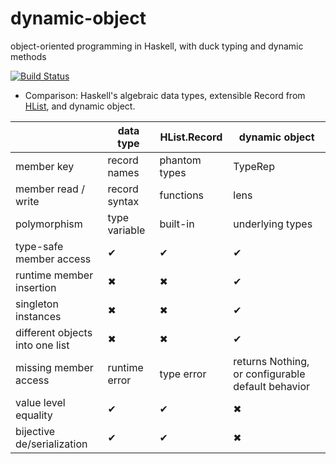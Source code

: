 dynamic-object
==============

object-oriented programming in Haskell, with duck typing and dynamic methods


[![Build Status](https://travis-ci.org/nushio3/dynamic-object.png?branch=master)](https://travis-ci.org/nushio3/dynamic-object)


- Comparison: Haskell's algebraic data types, extensible Record from [HList](hackage.haskell.org/package/HList), and dynamic object. 



　                               | data type     | HList.Record  |dynamic object
---------------------------------|---------------|---------------|---------------
member key                       | record names  | phantom types | TypeRep
member read / write              | record syntax | functions     | lens
polymorphism                     | type variable | built-in      | underlying types
type-safe member access          | ✔             | ✔             | ✔ 
runtime member insertion         | ✖             | ✖             | ✔ 
singleton instances              | ✖　           | ✖             | ✔ 
different objects into one list  | ✖　           | ✖             | ✔ 
missing member access            | runtime error | type error    | returns Nothing, or configurable default behavior
value level equality             | ✔ 　          | ✔             | ✖
bijective de/serialization       | ✔ 　          | ✔             | ✖
